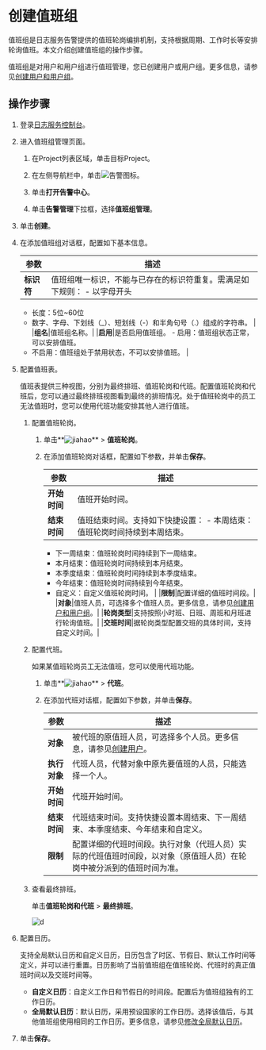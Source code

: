 # 创建值班组

值班组是日志服务告警提供的值班轮岗编排机制，支持根据周期、工作时长等安排轮询值班。本文介绍创建值班组的操作步骤。

值班组是对用户和用户组进行值班管理，您已创建用户或用户组。更多信息，请参见[创建用户和用户组](/cn.zh-CN/告警（新版）/用户管理/创建用户和用户组.md)。

## 操作步骤

1.  登录[日志服务控制台](https://sls.console.aliyun.com)。

2.  进入值班组管理页面。

    1.  在Project列表区域，单击目标Project。

    2.  在左侧导航栏中，单击![告警](https://static-aliyun-doc.oss-accelerate.aliyuncs.com/assets/img/zh-CN/9918525161/p110115.png)图标。

    3.  单击**打开告警中心**。

    4.  单击**告警管理**下拉框，选择**值班组管理**。

3.  单击**创建**。

4.  在添加值班组对话框，配置如下基本信息。

    |参数|描述|
    |--|--|
    |**标识符**|值班组唯一标识，不能与已存在的标识符重复。需满足如下规则：    -   以字母开头
    -   长度：5位~60位
    -   数字、字母、下划线（\_）、短划线（-）和半角句号（.）组成的字符串。 |
    |**组名**|值班组名称。|
    |**启用**|是否启用值班组。    -   启用：值班组状态正常，可以安排值班。
    -   不启用：值班组处于禁用状态，不可以安排值班。 |

5.  配置值班表。

    值班表提供三种视图，分别为最终排班、值班轮岗和代班。配置值班轮岗和代班后，您可以通过最终排班视图看到最终的排班情况。处于值班轮岗中的员工无法值班时，您可以使用代班功能安排其他人进行值班。

    1.  配置值班轮岗。

        1.  单击**![jiahao](https://static-aliyun-doc.oss-accelerate.aliyuncs.com/assets/img/zh-CN/6521065161/p249337.png)** \> **值班轮岗**。
        2.  在添加值班轮岗对话框，配置如下参数，并单击**保存**。

            |参数|描述|
            |--|--|
            |**开始时间**|值班开始时间。|
            |**结束时间**|值班结束时间。支持如下快捷设置：            -   本周结束：值班轮岗时间持续到本周结束。
            -   下一周结束：值班轮岗时间持续到下一周结束。
            -   本月结束：值班轮岗时间持续到本月结束。
            -   本季度结束：值班轮岗时间持续到本季度结束。
            -   今年结束：值班轮岗时间持续到今年结束。
            -   自定义：自定义值班轮岗时间。 |
            |**限制**|配置详细的值班时间段。|
            |**对象**|值班人员，可选择多个值班人员。更多信息，请参见[创建用户和用户组](/cn.zh-CN/告警（新版）/用户管理/创建用户和用户组.md)。|
            |**轮岗类型**|支持按照小时班、日班、周班和月班进行轮询值班。|
            |**交班时间**|据轮岗类型配置交班的具体时间，支持自定义时间。|

    2.  配置代班。

        如果某值班轮岗员工无法值班，您可以使用代班功能。

        1.  单击**![jiahao](https://static-aliyun-doc.oss-accelerate.aliyuncs.com/assets/img/zh-CN/6521065161/p249337.png)** \> **代班**。
        2.  在添加代班对话框，配置如下参数，并单击**保存**。

            |参数|描述|
            |--|--|
            |**对象**|被代班的原值班人员，可选择多个人员。更多信息，请参见[创建用户](t2045211.dita#task_2045211/step_ohm_bws_1i8)。|
            |**执行对象**|代班人员，代替对象中原先要值班的人员，只能选择一个人。|
            |**开始时间**|代班开始时间。|
            |**结束时间**|代班结束时间。支持快捷设置本周结束、下一周结束、本季度结束、今年结束和自定义。 |
            |**限制**|配置详细的代班时间段。执行对象（代班人员）实际的代班值班时间段，以对象（原值班人员）在轮岗中被分派到的值班时间为准。 |

    3.  查看最终排班。

        单击**值班轮岗和代班** \> **最终排班**。

        ![d](https://static-aliyun-doc.oss-accelerate.aliyuncs.com/assets/img/zh-CN/6537985161/p251109.png)

6.  配置日历。

    支持全局默认日历和自定义日历，日历包含了时区、节假日、默认工作时间等定义，并可以进行重置。日历影响了当前值班组在值班轮岗、代班时的真正值班时间以及交班时间等。

    -   **自定义日历**：自定义工作日和节假日的时间段。配置后为值班组独有的工作日历。
    -   **全局默认日历**：默认日历，采用预设国家的工作日历。选择该值后，与其他值班组使用相同的工作日历。更多信息，请参见[修改全局默认日历]()。
7.  单击**保存**。


